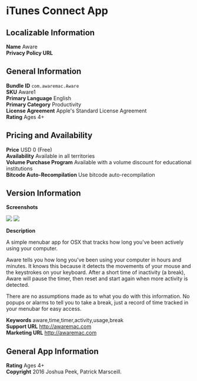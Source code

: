 # iTunes Connect App

## Localizable Information

**Name** Aware  
**Privacy Policy URL**  

## General Information

**Bundle ID** `com.awaremac.Aware`  
**SKU** Aware1  
**Primary Language** English  
**Primary Category** Productivity  
**License Agreement** Apple's Standard License Agreement  
**Rating** Ages 4+  

## Pricing and Availability

**Price** USD 0 (Free)  
**Availability** Available in all territories  
**Volume Purchase Program** Available with a volume discount for educational institutions  
**Bitcode Auto-Recompilation** Use bitcode auto-recompilation  
## Version Information

**Screenshots**

![](https://github.com/josh/Aware/blob/01eafd94e497221940242d4489e9c7f702472b89/assets/images/screenshot1.png)
![](https://github.com/josh/Aware/blob/01eafd94e497221940242d4489e9c7f702472b89/assets/images/screenshot2.png)

**Description**

A simple menubar app for OSX that tracks how long you've been actively using your computer.

Aware tells you how long you've been using your computer in hours and minutes. It knows this because it detects the movements of your mouse and the keystrokes on your keyboard. After a short time of inactivity (a break), Aware will pause the timer, then reset and start again when more activity is detected.

There are no assumptions made as to what you do with this information. No popups or alarms to tell you to take a break, just a record of time tracked in your menubar for easy access.

**Keywords**  aware,time,timer,activity,usage,break  
**Support URL** http://awaremac.com  
**Marketing URL** http://awaremac.com  

## General App Information

**Rating** Ages 4+  
**Copyright** 2016 Joshua Peek, Patrick Marsceill.  
